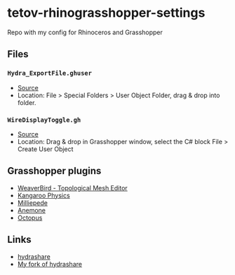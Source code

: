 # tetov-rhinograsshopper-settings
Repo with my config for Rhinoceros and Grasshopper

## Files
### `Hydra_ExportFile.ghuser`
*  [Source](https://github.com/HydraShare/hydra/)
*  Location: File > Special Folders > User Object Folder, drag & drop into folder.

### `WireDisplayToggle.gh`
*   [Source](http://www.grasshopper3d.com/profiles/blogs/wire-display-toggle-switch)
*  Location: Drag & drop in Grasshopper window, select the C# block File > Create User Object

## Grasshopper plugins
*  [WeaverBird - Topological Mesh Editor](http://www.giuliopiacentino.com/weaverbird/)
*  [Kangaroo Physics](http://www.food4rhino.com/app/kangaroo-physics)
*  [Milliepede](http://www.sawapan.eu/)
*  [Anemone](http://www.food4rhino.com/app/anemone)
*  [Octopus](http://www.food4rhino.com/app/octopus)


## Links
*  [hydrashare](https://hydrashare.github.io/hydra/)
*  [My fork of hydrashare](https://github.com/sonyamamurin/hydra)
